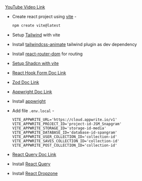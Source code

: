 [YouTube Video Link](https://youtu.be/_W3R2VwRyF4?si=M0u_lLOr2bYUTNta)

- Create react project using [vite](https://vitejs.dev/guide/) -
    ```bash
    npm create vite@latest
    ```

- Setup [Tailwind](https://tailwindcss.com/docs/guides/vite) with vite

- Install [tailwindcss-animate](https://www.npmjs.com/package/tailwindcss-animate) tailwind plugin as dev dependency

- Install [react-router-dom](https://www.npmjs.com/package/react-router-dom) for routing

- [Setup Shadcn with vite](https://ui.shadcn.com/docs/installation/vite)

- [React Hook Form Doc Link](https://react-hook-form.com/)

- [Zod Doc Link](https://zod.dev/)

- [Appwright Doc Link](https://appwrite.io/)

- Install [appwright](https://www.npmjs.com/package/appwrite)

- Add file `.env.local` -
    ```
    VITE_APPWRITE_URL='https://cloud.appwrite.io/v1'
    VITE_APPWRITE_PROJECT_ID='project-id-JSM_Snapgram'
    VITE_APPWRITE_STORAGE_ID='storage-id-media'
    VITE_APPWRITE_DATABASE_ID='database-id-spangram'
    VITE_APPWRITE_USER_COLLECTION_ID='collection-id'
    VITE_APPWRITE_SAVES_COLLECTION_ID='collection-id'
    VITE_APPWRITE_POST_COLLECTION_ID='collection-id'
    ```

- [React Query Doc Link](https://tanstack.com/query/latest)

- Install [React Query](https://www.npmjs.com/package/@tanstack/react-query)

- Install [React Dropzone](https://www.npmjs.com/package/react-dropzone)